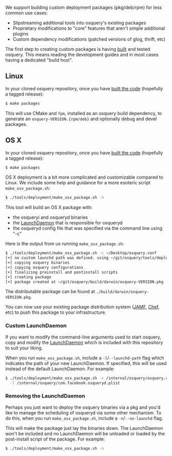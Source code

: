 We support building custom deployment packages (pkg/deb/rpm) for less common use cases:

- Slipstreaming additional tools into osquery's existing packages
- Proprietary modifications to "core" features that aren't simple additional plugins
- Custom dependency modifications (patched versions of glog, thrift, etc)

The first step to creating custom packages is having [built](development/building) and tested osquery. This means reading the development guides and in most cases having a dedicated "build host".

## Linux

In your cloned osquery repository, once you have [built the code](development/building) (hopefully a tagged release):

```sh
$ make packages
```

This will use CMake and `fpm`, installed as an osquery build dependency, to generate an `osquery-VERSION.{rpm/deb}` and optionally debug and devel packages.

## OS X

In your cloned osquery repository, once you have [built the code](development/building) (hopefully a tagged release):

```sh
$ make packages
```

OS X deployment is a bit more complicated and customizable compared to Linux.
We include some help and guidance for a more esoteric script `make_osx_package.sh`:

```sh
$ ./tools/deployment/make_osx_package.sh -h
```

This tool will build an OS X package with:

- the osqueryi and osqueryd binaries
- the [LaunchDaemon](https://github.com/facebook/osquery/blob/master/tools/deployment/com.facebook.osqueryd.plist) that is responsible for osqueryd
- the osqueryd config file that was specified via the command line using "-c"

Here is the output from us running `make_osx_package.sh`:

```sh
$ ./tools/deployment/make_osx_package.sh -c ~/Desktop/osquery.conf
[+] no custom launchd path was defined. using ~/git/osquery/tools/deployment/com.facebook.osqueryd.plist
[+] copying osquery binaries
[+] copying osquery configurations
[+] finalizing preinstall and postinstall scripts
[+] creating package
[+] package created at ~/git/osquery/build/darwin/osquery-VERSION.pkg
```

The distributable package can be found at `./build/darwin/osquery-VERSION.pkg`.

You can now use your existing package distribution system ([JAMF](http://www.jamfsoftware.com/), [Chef](https://www.getchef.com/chef/), etc) to push this package to your infrastructure.

### Custom LaunchDaemon

If you want to modify the command-line arguments used to start osquery, copy and modify the [LaunchDaemon](https://github.com/facebook/osquery/blob/master/tools/com.facebook.osqueryd.plist) which is included with this repository to suit your liking.

When you run `make_osx_package.sh`, include a `-l`/`--launchd-path` flag which indicates the path of your new LaunchDaemon. If specified, this will be used instead of the default LaunchDaemon. For example:

```sh
$ ./tools/deployment/make_osx_package.sh -c /internal/osquery/osquery.conf \
  -l /internal/osquery/com.facebook.osqueryd.plist
```

### Removing the LaunchdDaemon

Perhaps you just want to deploy the osquery binaries via a pkg and you'd like to manage the scheduling of osqueryd via some other mechanism. To do this, when you run `make_osx_package.sh`, include a `-n`/`--no-launchd` flag.

This will make the package just lay the binaries down. The LaunchDaemon won't be included and no LaunchDaemon will be unloaded or loaded by the post-install script of the package. For example:

```sh
$ ./tools/deployment/make_osx_package.sh -n
```
